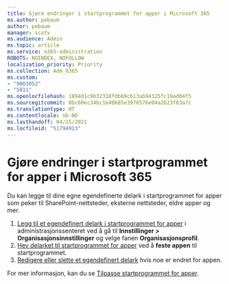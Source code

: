 ```yaml
---
title: Gjøre endringer i startprogrammet for apper i Microsoft 365
ms.author: pebaum
author: pebaum
manager: scotv
ms.audience: Admin
ms.topic: article
ms.service: o365-administration
ROBOTS: NOINDEX, NOFOLLOW
localization_priority: Priority
ms.collection: Adm_O365
ms.custom:
- "9003052"
- "5811"
ms.openlocfilehash: 1894d1c9b32318fdb69c613ab94325fc19ad04f5
ms.sourcegitcommit: 8bc60ec34bc1e40685e3976576e04a2623f63a7c
ms.translationtype: HT
ms.contentlocale: nb-NO
ms.lasthandoff: 04/15/2021
ms.locfileid: "51794913"
---
```

# <a name="make-changes-to-the-microsoft-365-app-launcher"></a>Gjøre endringer i startprogrammet for apper i Microsoft 365

Du kan legge til dine egne egendefinerte delark i startprogrammet for apper som peker til SharePoint-nettsteder, eksterne nettsteder, eldre apper og mer.

1. [Legg til et egendefinert delark i startprogrammet for apper](https://docs.microsoft.com/microsoft-365/admin/manage/customize-the-app-launcher) i administrasjonssenteret ved å gå til  **Innstillinger > Organisasjonsinnstillinger**  og velge fanen **Organisasjonsprofil**.
2. [Hev delarket til startprogrammet for apper](https://docs.microsoft.com/microsoft-365/admin/manage/customize-the-app-launcher#promote-the-tile-to-app-launcher) ved å **feste appen** til startprogrammet.
3. [Redigere eller slette et egendefinert delark](https://docs.microsoft.com/microsoft-365/admin/manage/customize-the-app-launcher#edit-or-delete-a-custom-tile) hvis noe er endret for appen.

For mer informasjon, kan du se [Tilpasse startprogrammet for apper](https://docs.microsoft.com/microsoft-365/admin/manage/customize-the-app-launcher).
